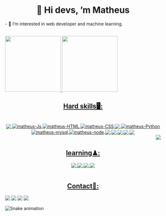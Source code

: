 <div>
<div align="center">
<h1>👋 Hi devs, ’m Matheus</h1>
</div>
<p>- 👀 I’m interested in web developer and machine learning.</p>
</div><br>
<a href="https://www.linkedin.com/in/matheus-victor-henrique-270640236/">
  <img height="180em" src="https://github-readme-stats.vercel.app/api?username=MatheusVict&show_icons=true&theme=blue-green&include_all_commits=true&count_private=true"/>
  <img height="180em" src="https://github-readme-stats.vercel.app/api/top-langs/?username=MatheusVict&layout=compact&langs_count=16&theme=blue-green"/>


<h2 align="center">Hard skills🖥:</h2>
<div align="center" style="display: inline_block;"><br>
  <img align="center" src="https://img.shields.io/badge/React-20232A?style=for-the-badge&logo=react&logoColor=61DAFB">
  <img align="center" alt="matheus-Js" src="https://img.shields.io/badge/JavaScript-F7DF1E?style=for-the-badge&logo=javascript&logoColor=black">
  <img align="center" alt="matheus-HTML" src="https://img.shields.io/badge/HTML5-E34F26?style=for-the-badge&logo=html5&logoColor=white">
  <img align="center" alt="matheus-CSS" src="https://img.shields.io/badge/CSS3-1572B6?style=for-the-badge&logo=css3&logoColor=white">
  <img align="center" src="https://img.shields.io/badge/Bootstrap-563D7C?style=for-the-badge&logo=bootstrap&logoColor=white">
  <img align="center" alt="matheus-Python" src="https://img.shields.io/badge/Python-3776AB?style=for-the-badge&logo=python&logoColor=white">
  <img align="center" alt="matheus-mysql" src="https://img.shields.io/badge/MySQL-00000F?style=for-the-badge&logo=mysql&logoColor=white">
  <img align="center" alt="matheus-node" src="https://img.shields.io/badge/Node.js-43853D?style=for-the-badge&logo=node.js&logoColor=white">
  <img align="center" src="https://img.shields.io/badge/TypeScript-007ACC?style=for-the-badge&logo=typescript&logoColor=white">
  <img align="center" src="https://img.shields.io/badge/Express.js-404D59?style=for-the-badge">
  <img align="center" src="https://camo.githubusercontent.com/92407fc26e09271d8137b8aaf1585b266f04046b96f1564dfe5a69f146e21301/68747470733a2f2f696d672e736869656c64732e696f2f62616467652f4a57542d3030303030303f7374796c653d666f722d7468652d6261646765266c6f676f3d4a534f4e253230776562253230746f6b656e73266c6f676f436f6c6f723d7768697465">
  <img align="center" src="https://img.shields.io/badge/docker-%230db7ed.svg?style=for-the-badge&logo=docker&logoColor=white">
  <img align="center" src="https://img.shields.io/badge/MongoDB-4EA94B?style=for-the-badge&logo=mongodb&logoColor=white">
  <div align="right">
    <img  align="right" src="https://img.shields.io/github/followers/MatheusVict.svg?style=social&label=Follow&maxAge=2592000">
  </div>

</div><br>
  <h2 align="center">learning♟:</h2>
  <div style="display: inline_block;" align="center">
  <img align="center" src="https://img.shields.io/badge/Next-black?style=for-the-badge&logo=next.js&logoColor=white">
  <img align="center" src="https://camo.githubusercontent.com/0dbbdfc31491dc81b7b873e69f2fceecaaa0494b73504edbbd8828f716aab6f6/68747470733a2f2f696d672e736869656c64732e696f2f62616467652f6e6573746a732d4530323334453f7374796c653d666f722d7468652d6261646765266c6f676f3d6e6573746a73266c6f676f436f6c6f723d7768697465">
  <img align="center" src="https://img.shields.io/badge/PostgreSQL-316192?style=for-the-badge&logo=postgresql&logoColor=white">
  <img align="center" src="https://img.shields.io/badge/Jest-323330?style=for-the-badge&logo=Jest&logoColor=white">
  </div><br>
  
  
  


<div>
  <h2 align="center">Contact📱:</h2>
  <a href="https://instagram.com/matheus_cipher" target="_blank"><img src="https://img.shields.io/badge/-Instagram-%23E4405F?style=for-the-badge&logo=instagram&logoColor=white" target="_blank"></a>
 <a href="https://discord.gg/akira cipher#6272" target="_blank"><img src="https://img.shields.io/badge/Discord-7289DA?style=for-the-badge&logo=discord&logoColor=white" target="_blank"></a> 
  <a href = "mailto:matheusvictorhenrique@gmailcom"><img src="https://img.shields.io/badge/Gmail-D14836?style=for-the-badge&logo=gmail&logoColor=white" target="_blank"></a>
  <a href="https://www.linkedin.com/in/matheus-victor-henrique-270640236/" target="_blank"><img src="https://img.shields.io/badge/-LinkedIn-%230077B5?style=for-the-badge&logo=linkedin&logoColor=white" target="_blank"></a> 
</div>

![Snake animation](https://github.com/MatheusVict/MatheusVict/blob/output/github-contribution-grid-snake.svg)
